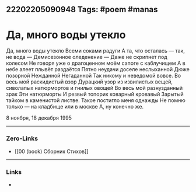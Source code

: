22202205090948
Tags: #poem #manas
---
# Да, много воды утекло

Да, много воды утекло
Всеми соками радуги
А та, что осталась — так, не вода —
Демисезонное оледенение — 
Даже не скрипнет под колесом
Не говоря уже о драгоценном моём сапоге с каблучищем
А в небе алеет плывёт раздаётся
Пятно неудачи доселе неслыханной
Дюже позорной
Нежданной
Негаданной
Так никому и неведомой вовсе.
Во весь мой раскидистый взор
Дурацкий узор из извилистых вещей,
      сиволапых натюрмортов и гнилых овощей
Во весь мой разнузданный зрак
Эти натюрморты
И резвый топорик коварный кровавый
Зарытый тайком в каменистой листве.
Такое постигло меня однажды
Не помню только — на кладбище или в москве
А, ну конечно же.

8 ноября, 18 декабря 1995

---
### Zero-Links
- [[00 (book) Сборник Стихов]]
---
### Links
- 


